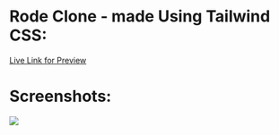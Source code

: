 # Rode Clone - made Using Tailwind CSS:

[Live Link for Preview](https://ujjawalmaurya.github.io/Rode-clone/)

# Screenshots:

![](./Screenshots/complete-preview.png)
